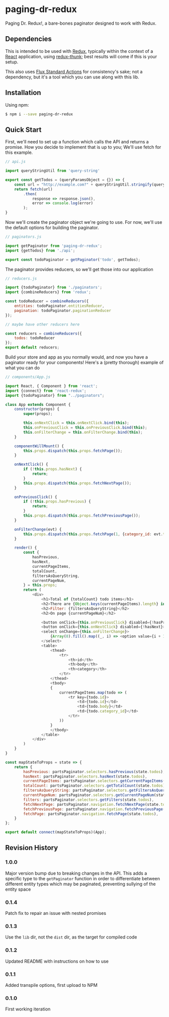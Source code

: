 # paging-dr-redux
Paging Dr. Redux!, a bare-bones paginator designed to work with Redux.

## Dependencies
This is intended to be used with [Redux](https://redux.js.org/), typically within the context of a
[React](https://reactjs.org/) application, using [redux-thunk](https://github.com/reduxjs/redux-thunk); best results
will come if this is your setup.

This also uses [Flux Standard Actions](https://github.com/redux-utilities/flux-standard-action) for consistency's sake;
not a dependency, but it's a tool which you can use along with this lib.

## Installation
Using npm:
```bash
$ npm i --save paging-dr-redux
```

## Quick Start
First, we'll need to set up a function which calls the API and returns a promise. How you decide to implement that is
up to you; We'll use fetch for this example.
```javascript
// api.js

import queryStringUtil from 'query-string'

export const getTodos = (queryParamsObject = {}) => {
    const url = "http://example.com?" + queryStringUtil.stringify(queryParamsObject);
    return fetch(url)
        .then(
            response => response.json(),
            error => console.log(error)
        );
}
```

Now we'll create the paginator object we're going to use. For now, we'll use the default options for building the
paginator.
```javascript
// paginators.js

import getPaginator from 'paging-dr-redux';
import {getTodos} from './api';

export const todoPaginator = getPaginator('todo', getTodos); 
```

The paginator provides reducers, so we'll get those into our application
```javascript
// reducers.js

import {todoPaginator} from './paginators';
import {combineReducers} from 'redux';

const todoReducer = combineReducers({
    entities: todoPaginator.entitiesReducer,
    pagination: todoPaginator.paginationReducer
});

// maybe have other reducers here

const reducers = combineReducers({
    todos: todoReducer
});
export default reducers;
```

Build your store and app as you normally would, and now you have a paginator ready for your components! Here's a (pretty
thorough) example of what you can do
```javascript
// components/App.js

import React, { Component } from 'react';
import {connect} from 'react-redux';
import {todoPaginator} from "../paginators";

class App extends Component {
    constructor(props) {
        super(props);

        this.onNextClick = this.onNextClick.bind(this);
        this.onPreviousClick = this.onPreviousClick.bind(this);
        this.onFilterChange = this.onFilterChange.bind(this);
    }

    componentWillMount() {
        this.props.dispatch(this.props.fetchPage());
    }

    onNextClick() {
        if (!this.props.hasNext) {
            return;
        }
        this.props.dispatch(this.props.fetchNextPage());
    }

    onPreviousClick() {
        if (!this.props.hasPrevious) {
            return;
        }
        this.props.dispatch(this.props.fetchPreviousPage());
    }

    onFilterChange(evt) {
        this.props.dispatch(this.props.fetchPage(1, {category_id: evt.target.value}));
    }

    render() {
        const {
            hasPrevious,
            hasNext,
            currentPageItems,
            totalCount,
            filtersAsQueryString,
            currentPageNum,
        } = this.props;
        return (
            <div>
                <h1>Total of {totalCount} todo items</h1>
                <h2>There are {Object.keys(currentPageItems).length} in this list</h2>
                <h2>Filter: {filtersAsQueryString}</h2>
                <h2>On page {currentPageNum}</h2>

                <button onClick={this.onPreviousClick} disabled={!hasPrevious}>Previous</button>
                <button onClick={this.onNextClick} disabled={!hasNext}>Next</button>
                <select onChange={this.onFilterChange}>
                    {Array(8).fill().map((_, i) => <option value={i + 1} key={'s' + i}>{i + 1}</option>)}
                </select>
                <table>
                    <thead>
                        <tr>
                            <th>id</th>
                            <th>body</th>
                            <th>category</th>
                        </tr>
                    </thead>
                    <tbody>
                    {
                        currentPageItems.map(todo => (
                            <tr key={todo.id}>
                                <td>{todo.id}</td>
                                <td>{todo.body}</td>
                                <td>{todo.category_id}</td>
                            </tr>
                        ))
                    }
                    </tbody>
                </table>
            </div>
        )
    }
}

const mapStateToProps = state => {
    return {
        hasPrevious: partsPaginator.selectors.hasPrevious(state.todos),
        hasNext: partsPaginator.selectors.hasNext(state.todos),
        currentPageItems: partsPaginator.selectors.getCurrentPageItems(state.todos),
        totalCount: partsPaginator.selectors.getTotalCount(state.todos),
        filtersAsQueryString: partsPaginator.selectors.getFiltersAsQueryString(state.todos),
        currentPageNum: partsPaginator.selectors.getCurrentPageNum(state.todos),
        filters: partsPaginator.selectors.getFilters(state.todos),
        fetchNextPage: partsPaginator.navigation.fetchNextPage(state.todos),
        fetchPreviousPage: partsPaginator.navigation.fetchPreviousPage(state.todos),
        fetchPage: partsPaginator.navigation.fetchPage(state.todos),
    }
};

export default connect(mapStateToProps)(App);

```
## Revision History
### 1.0.0
Major version bump due to breaking changes in the API. This adds a specific type to the `getPaginator` function
in order to differentiate between different entity types which may be paginated, preventing sullying of the
entity space

### 0.1.4
Patch fix to repair an issue with nested promises

### 0.1.3
Use the `lib` dir, not the `dist` dir, as the target for compiled code

### 0.1.2
Updated README with instructions on how to use

### 0.1.1
Added transpile options, first upload to NPM

### 0.1.0
First working iteration
